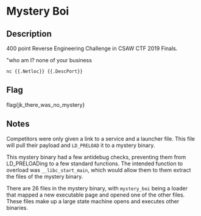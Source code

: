 # Mystery Boi
## Description
400 point Reverse Engineering Challenge in CSAW CTF 2019 Finals.

"who am I? none of your business

`nc {{.Netloc}} {{.DescPort}}`

## Flag
flag{jk_there_was_no_mystery}

## Notes
Competitors were only given a link to a service and a launcher file.
This file will pull their payload and `LD_PRELOAD` it to a mystery binary.

This mystery binary had a few antidebug checks, preventing them from LD\_PRELOADing to a few standard functions. The intended function to overload was `__libc_start_main`, which would allow them to them extract the files of the mystery binary.

There are 26 files in the mystery binary, with `mystery_boi` being a loader that mapped a new executable page and opened one of the other files. These files make up a large state machine opens and executes other binaries.
